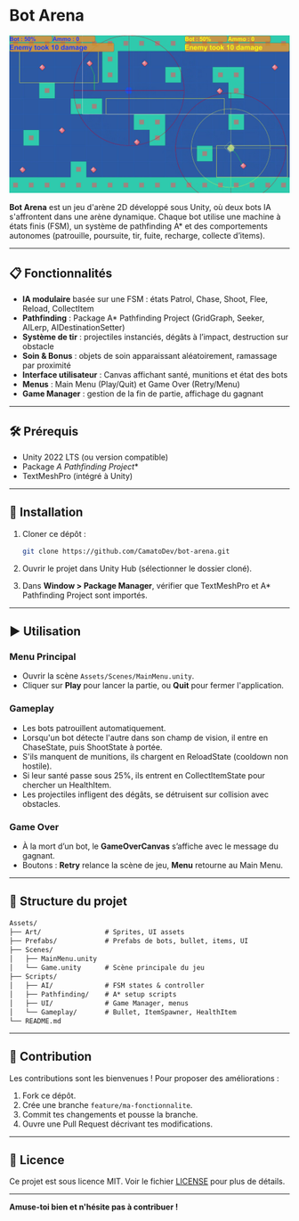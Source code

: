 # Bot Arena

![Bot Arena Banner](vlcsnap-2025-05-29-09h57m26s481.png)

**Bot Arena** est un jeu d'arène 2D développé sous Unity, où deux bots IA s'affrontent dans une arène dynamique. Chaque bot utilise une machine à états finis (FSM), un système de pathfinding A\* et des comportements autonomes (patrouille, poursuite, tir, fuite, recharge, collecte d’items).

---

## 📋 Fonctionnalités

* **IA modulaire** basée sur une FSM : états Patrol, Chase, Shoot, Flee, Reload, CollectItem
* **Pathfinding** : Package A\* Pathfinding Project (GridGraph, Seeker, AILerp, AIDestinationSetter)
* **Système de tir** : projectiles instanciés, dégâts à l’impact, destruction sur obstacle
* **Soin & Bonus** : objets de soin apparaissant aléatoirement, ramassage par proximité
* **Interface utilisateur** : Canvas affichant santé, munitions et état des bots
* **Menus** : Main Menu (Play/Quit) et Game Over (Retry/Menu)
* **Game Manager** : gestion de la fin de partie, affichage du gagnant

---

## 🛠️ Prérequis

* Unity 2022 LTS (ou version compatible)
* Package **A* Pathfinding Project*\* 
* TextMeshPro (intégré à Unity)

---

## 🚀 Installation

1. Cloner ce dépôt :

   ```bash
   git clone https://github.com/CamatoDev/bot-arena.git
   ```
2. Ouvrir le projet dans Unity Hub (sélectionner le dossier cloné).
3. Dans **Window > Package Manager**, vérifier que TextMeshPro et A\* Pathfinding Project sont importés.

---

## ▶️ Utilisation

### Menu Principal

* Ouvrir la scène `Assets/Scenes/MainMenu.unity`.
* Cliquer sur **Play** pour lancer la partie, ou **Quit** pour fermer l'application.

### Gameplay

* Les bots patrouillent automatiquement.
* Lorsqu'un bot détecte l'autre dans son champ de vision, il entre en ChaseState, puis ShootState à portée.
* S'ils manquent de munitions, ils chargent en ReloadState (cooldown non hostile).
* Si leur santé passe sous 25%, ils entrent en CollectItemState pour chercher un HealthItem.
* Les projectiles infligent des dégâts, se détruisent sur collision avec obstacles.

### Game Over

* À la mort d’un bot, le **GameOverCanvas** s’affiche avec le message du gagnant.
* Boutons : **Retry** relance la scène de jeu, **Menu** retourne au Main Menu.

---

## 📁 Structure du projet

```
Assets/
├── Art/                # Sprites, UI assets
├── Prefabs/            # Prefabs de bots, bullet, items, UI
├── Scenes/
│   ├── MainMenu.unity
│   └── Game.unity      # Scène principale du jeu
├── Scripts/
│   ├── AI/             # FSM states & controller
│   ├── Pathfinding/    # A* setup scripts
│   ├── UI/             # Game Manager, menus
│   └── Gameplay/       # Bullet, ItemSpawner, HealthItem
└── README.md
```

---

## 🤝 Contribution

Les contributions sont les bienvenues ! Pour proposer des améliorations :

1. Fork ce dépôt.
2. Crée une branche `feature/ma-fonctionnalite`.
3. Commit tes changements et pousse la branche.
4. Ouvre une Pull Request décrivant tes modifications.

---

## 📄 Licence

Ce projet est sous licence MIT. Voir le fichier [LICENSE](./LICENSE) pour plus de détails.

---

**Amuse-toi bien et n'hésite pas à contribuer !**
